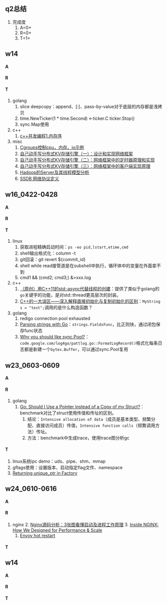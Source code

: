 ## q2总结
1. 完成度
    1. A=0+
    2. R=0+
    3. T=1+

## w14
#### A
#### R
#### T
1. golang
    1. slice deepcopy：append、[:]、pass-by-value对于底层的内存都是浅拷贝
    2. time.NewTicker(1 * time.Second) <-ticker.C ticker.Stop()
    3. sync.Map使用
1. c++
    1. [c++并发编程1.内存序](https://zhuanlan.zhihu.com/p/55901945)
1. misc
    1. [Cgroups控制cpu，内存，io示例](http://www.cnblogs.com/yanghuahui/p/3751826.html)
    2. [自己动手写分布式KV存储引擎（一）：设计和实现网络框架](http://oserror.com/distributed/implement-network-framework-using-C/)
    2. [自己动手写分布式KV存储引擎（二）：网络框架中的定时器原理和实现](http://oserror.com/distributed/network-framework-timers/)
    3. [自己动手写分布式KV存储引擎（三）：网络框架中的客户端实现原理](http://oserror.com/distributed/implement-network-framework-client/)
    2. [Hadoop的Server及其线程模型分析](http://www.cnblogs.com/foreach-break/p/hadoop_rpc_server_threads.html)
    3. [SSDB 网络协议定义](http://ssdb.io/docs/zh_cn/protocol.html)

## w16_0422-0428
#### A
#### R
#### T
1. linux
    1. 获取进程精确启动时间：`ps -eo pid,lstart,etime,cmd`
    1. shell输出格式化：column -t
    1. git回滚：git revert ${commit_id}
    1. shell while read接管道是在subshell中执行，循环体中的变量在外面拿不到
    1. cmd1 && (cmd2; cmd3;) &>xxx.log
1. c++
    1. [（原创）用C++11的std::async代替线程的创建](http://www.cnblogs.com/qicosmos/p/3534211.html)：提供了类似于golang的`go`关键字的功能，是对std::thread更高层次的封装。
    2. [C++的一大误区——深入解释直接初始化与复制初始化的区别](https://blog.csdn.net/ljianhui/article/details/9245661)：`MyString s = "test";`调用的是什么构造函数？
1. golang
    1. redigo connection pool exhausted
    2. [Parsing strings with Go](https://scene-si.org/2017/09/02/parsing-strings-with-go/)：`strings.FieldsFunc`，比正则快，通过闭包保存func状态
    3. [Why you should like sync.Pool?](https://blog.usejournal.com/why-you-should-like-sync-pool-2c7960c023ba)：`code.google.com/log4go/pattlog.go::FormatLogRecord()`格式化每条日志都是新建一个`bytes.Buffer`，可以通过sync.Pool复用

## w23_0603-0609
#### A
#### R
1. golang
    1. [Go: Should I Use a Pointer instead of a Copy of my Struct?](https://medium.com/@blanchon.vincent/go-should-i-use-a-pointer-instead-of-a-copy-of-my-struct-44b43b104963)：benchmark对比了struct使用传值和传址的区别。
        1. 结论：`Intensive allocation of data`（成员是基本类型、频繁分配、直接访问成员）传值，`Intensive function calls`（频繁调用方法）传址。
        2. 方法：benchmark中生成trace，使用trace图分析gc
#### T 
1. linux系统ipc demo：uds、pipe、shm、mmap
2. gflags使用：设置版本、启动指定flag文件、namespace
3. [Returning unique_ptr in Factory](https://stackoverflow.com/questions/34397430/returning-unique-ptr-in-factory)

## w24_0610-0616
#### A
#### R
1. nginx
    2. [Nginx源码分析：3张图看懂启动及进程工作原理](https://www.cnblogs.com/zengkefu/p/5814780.html)
    3. [Inside NGINX: How We Designed for Performance & Scale](https://www.nginx.com/blog/inside-nginx-how-we-designed-for-performance-scale/)
    1. [Envoy hot restart](https://blog.envoyproxy.io/envoy-hot-restart-1d16b14555b5)
#### T 

## w14
#### A
#### R
#### T
